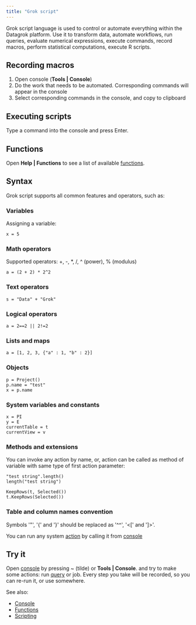 ```yaml
---
title: "Grok script"
---
```


Grok script language is used to control or automate everything within the Datagrok platform. Use it to transform data,
automate workflows, run queries, evaluate numerical expressions, execute commands, record macros, perform statistical
computations, execute R scripts.

## Recording macros

1. Open console (**Tools | Console**)
2. Do the work that needs to be automated. Corresponding commands will appear in the console
3. Select corresponding commands in the console, and copy to clipboard

## Executing scripts

Type a command into the console and press Enter.

## Functions

Open **Help | Functions** to see a list of available [functions](../../datagrok/concepts/functions/functions.md).

## Syntax

Grok script supports all common features and operators, such as:

### Variables

Assigning a variable:

```
x = 5
```

### Math operators

Supported operators: +, -, *, /, ^ (power), % (modulus)

```
a = (2 + 2) * 2^2
```

### Text operators

```
s = "Data" + "Grok"
```

### Logical operators

```
a = 2==2 || 2!=2
```

### Lists and maps

```
a = [1, 2, 3, {"a" : 1, "b" : 2}]
```

### Objects

```
p = Project()
p.name = "test"
x = p.name
```

### System variables and constants

```
x = PI
y = E
currentTable = t
currentView = v
```

### Methods and extensions

You can invoke any action by name, or, action can be called as method of variable with same type of first action
parameter:

```
"test string".length()
length("test string")
```

```
KeepRows(t, Selected())
t.KeepRows(Selected())
```

### Table and column names convention

Symbols '"', '{' and '}' should be replaced as '^^', '<\[' and ']>'.

You can run any system [action](../../datagrok/concepts/functions/functions.md) by calling it from [console](../../datagrok/navigation/navigation.md#console)

## Try it

Open [console](../../datagrok/navigation/navigation.md#console) by pressing ~ (tilde) or **Tools | Console**. and try to make some actions:
run [query](../../access/access.md#data-query) or job. Every step you take will be recorded, so you can
re-run it, or use somewhere.

See also:

* [Console](../../datagrok/navigation/navigation.md#console)
* [Functions](../../datagrok/concepts/functions/functions.md)
* [Scripting](../../compute/scripting.md)
